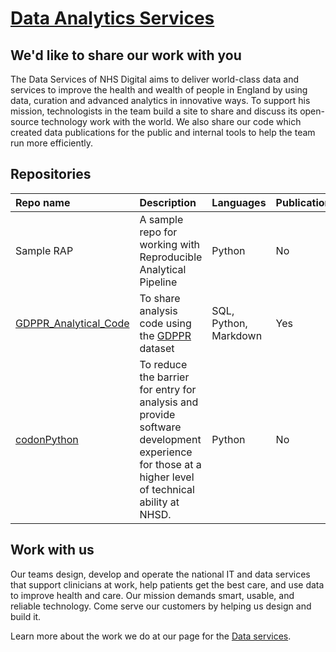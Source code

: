 # [Data Analytics Services](https://nhsdigital.github.io/data-analytics-services.github.io/)




## We'd like to share our work with you

The Data Services of NHS Digital aims to deliver world-class data and services to improve the health and wealth of people in England by using data, curation and advanced analytics in innovative ways. To support his mission, technologists in the team build a site to share and discuss its open-source technology work with the world. We also share our code which created data publications for the public and internal tools to help the team run more efficiently. 


## Repositories

| Repo name    | Description           | Languages | Publication |
|:-------------|:------------------|:----------|:--------|
| Sample RAP         | A sample repo for working with Reproducible Analytical Pipeline | Python  | No |
| [GDPPR_Analytical_Code](https://github.com/NHSDigital/GDPPR_Analytical_Code) | To share analysis code using the [GDPPR](https://digital.nhs.uk/coronavirus/gpes-data-for-pandemic-planning-and-research) dataset  | SQL, Python, Markdown  | Yes |
| [codonPython](https://github.com/NHSDigital/codonPython)      |  To reduce the barrier for entry for analysis and provide software development experience for those at a higher level of technical ability at NHSD.     | Python   | No |



## Work with us

Our teams design, develop and operate the national IT and data services that support clinicians at work, help patients get the best care, and use data to improve health and care. Our mission demands smart, usable, and reliable technology. Come serve our customers by helping us design and build it.

Learn more about the work we do at our page for the [Data services](https://digital.nhs.uk/about-nhs-digital/our-organisation/our-organisation-structure/data-services).

